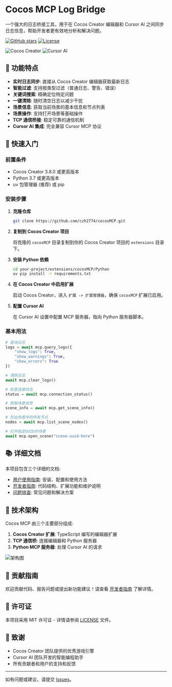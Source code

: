 # Cocos MCP Log Bridge

一个强大的日志桥接工具，用于在 Cocos Creator 编辑器和 Cursor AI 之间同步日志信息，帮助开发者更有效地分析和解决问题。

[![GitHub stars](https://img.shields.io/github/stars/czh2774/cocosMCP.svg)](https://github.com/czh2774/cocosMCP/stargazers)
[![License](https://img.shields.io/github/license/czh2774/cocosMCP.svg)](https://github.com/czh2774/cocosMCP/blob/main/LICENSE)

![Cocos Creator](https://img.shields.io/badge/Cocos%20Creator-3.8.0%2B-blue)
![Cursor AI](https://img.shields.io/badge/Cursor%20AI-Compatible-green)

## 🌟 功能特点

- **实时日志同步**: 直接从 Cocos Creator 编辑器获取最新日志
- **智能过滤**: 支持按类型过滤（普通日志、警告、错误）
- **关键词搜索**: 精确定位特定问题
- **一键清除**: 随时清空日志以减少干扰
- **场景信息**: 获取当前场景的基本信息和节点列表
- **场景操作**: 支持打开场景等基础操作
- **TCP 通信桥接**: 稳定可靠的通信机制
- **Cursor AI 集成**: 完全兼容 Cursor MCP 协议

## 🚀 快速入门

### 前置条件

- Cocos Creator 3.8.0 或更高版本
- Python 3.7 或更高版本
- uv 包管理器 (推荐) 或 pip

### 安装步骤

1. **克隆仓库**
   ```bash
   git clone https://github.com/czh2774/cocosMCP.git
   ```

2. **复制到 Cocos Creator 项目**
   
   将克隆的 `cocosMCP` 目录复制到你的 Cocos Creator 项目的 `extensions` 目录下。

3. **安装 Python 依赖**
   ```bash
   cd your-project/extensions/cocosMCP/Python
   uv pip install -r requirements.txt
   ```

4. **在 Cocos Creator 中启用扩展**
   
   启动 Cocos Creator，进入 `扩展 -> 扩展管理器`，确保 `cocosMCP` 扩展已启用。

5. **配置 Cursor AI**
   
   在 Cursor AI 设置中配置 MCP 服务器，指向 Python 服务器脚本。

### 基本用法

```python
# 查询日志
logs = await mcp.query_logs({
    "show_logs": True,
    "show_warnings": True,
    "show_errors": True
})

# 清除日志
await mcp.clear_logs()

# 检查连接状态
status = await mcp.connection_status()

# 获取场景信息
scene_info = await mcp.get_scene_info()

# 列出场景中的所有节点
nodes = await mcp.list_scene_nodes()

# 打开指定UUID的场景
await mcp.open_scene("scene-uuid-here")
```

## 📚 详细文档

本项目包含三个详细的文档:

- [用户使用指南](USAGE.md): 安装、配置和使用方法
- [开发者指南](DEVELOPMENT.md): 代码结构、扩展功能和维护说明
- [问题排查](TROUBLESHOOTING.md): 常见问题和解决方案

## 🔧 技术架构

Cocos MCP 由三个主要部分组成:

1. **Cocos Creator 扩展**: TypeScript 编写的编辑器扩展
2. **TCP 通信桥**: 连接编辑器和 Python 服务器
3. **Python MCP 服务器**: 处理 Cursor AI 的请求

![架构图](https://via.placeholder.com/800x400?text=Cocos+MCP+Architecture)

## 🤝 贡献指南

欢迎贡献代码、报告问题或提出新功能建议！请查看 [开发者指南](DEVELOPMENT.md) 了解详情。

## 📄 许可证

本项目采用 MIT 许可证 - 详情请参阅 [LICENSE](LICENSE) 文件。

## 🙏 致谢

- Cocos Creator 团队提供的优秀游戏引擎
- Cursor AI 团队开发的智能编程助手
- 所有贡献者和用户的支持和反馈

---

如有问题或建议，请提交 [Issues](https://github.com/czh2774/cocosMCP/issues)。 